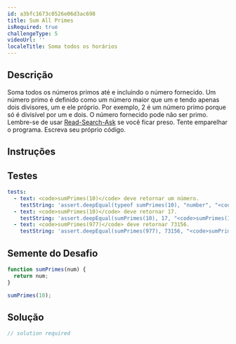 ```yaml
---
id: a3bfc1673c0526e06d3ac698
title: Sum All Primes
isRequired: true
challengeType: 5
videoUrl: ''
localeTitle: Soma todos os horários
---
```


## Descrição
<section id="description"> Soma todos os números primos até e incluindo o número fornecido. Um número primo é definido como um número maior que um e tendo apenas dois divisores, um e ele próprio. Por exemplo, 2 é um número primo porque só é divisível por um e dois. O número fornecido pode não ser primo. Lembre-se de usar <a href="http://forum.freecodecamp.org/t/how-to-get-help-when-you-are-stuck/19514" target="_blank">Read-Search-Ask</a> se você ficar preso. Tente emparelhar o programa. Escreva seu próprio código. </section>

## Instruções
<section id="instructions">
</section>

## Testes
<section id='tests'>

```yml
tests:
  - text: <code>sumPrimes(10)</code> deve retornar um número.
    testString: 'assert.deepEqual(typeof sumPrimes(10), "number", "<code>sumPrimes(10)</code> should return a number.");'
  - text: <code>sumPrimes(10)</code> deve retornar 17.
    testString: 'assert.deepEqual(sumPrimes(10), 17, "<code>sumPrimes(10)</code> should return 17.");'
  - text: <code>sumPrimes(977)</code> deve retornar 73156.
    testString: 'assert.deepEqual(sumPrimes(977), 73156, "<code>sumPrimes(977)</code> should return 73156.");'

```

</section>

## Semente do Desafio
<section id='challengeSeed'>

<div id='js-seed'>

```js
function sumPrimes(num) {
  return num;
}

sumPrimes(10);

```

</div>



</section>

## Solução
<section id='solution'>

```js
// solution required
```
</section>

